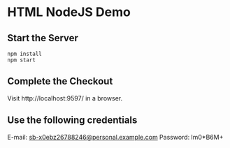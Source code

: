 # HTML NodeJS Demo

## Start the Server

```
npm install
npm start
```

## Complete the Checkout

Visit http://localhost:9597/ in a browser.

## Use the following credentials
E-mail: sb-x0ebz26788246@personal.example.com
Password: lm0*B6M+

